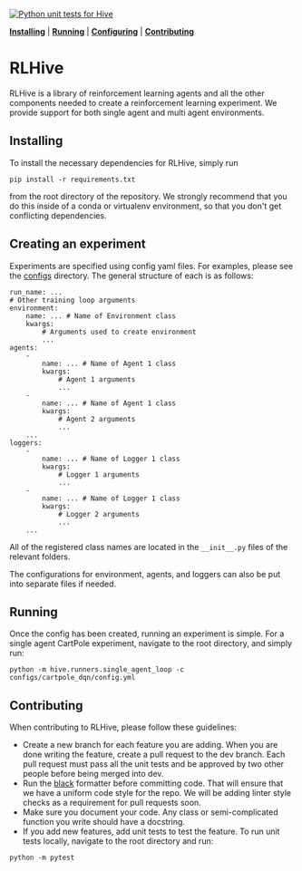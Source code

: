 [![Python unit tests for Hive](https://github.com/chandar-lab/RLHive/actions/workflows/pull_request_ci.yml/badge.svg)](https://github.com/chandar-lab/RLHive/actions/workflows/pull_request_ci.yml)

[**Installing**](#installing) | [**Running**](#running) | [**Configuring**](#creating-an-experiment) | [**Contributing**](#contributing)
# RLHive
RLHive is a library of reinforcement learning agents and all the other components needed to create a reinforcement learning experiment. We provide support for both single agent and multi agent environments. 
## Installing
To install the necessary dependencies for RLHive, simply run
```
pip install -r requirements.txt
```  
from the root directory of the repository. We strongly recommend that you do this inside of a conda or virtualenv environment, so that you don't get conflicting dependencies.   
## Creating an experiment
Experiments are specified using config yaml files. For examples, please see the [configs](configs/) directory. The general structure of each is as follows:
```
run_name: ...
# Other training loop arguments
environment:
    name: ... # Name of Environment class
    kwargs:
        # Arguments used to create environment
        ...
agents:
    - 
        name: ... # Name of Agent 1 class
        kwargs:
            # Agent 1 arguments
            ...
    -
        name: ... # Name of Agent 1 class
        kwargs:
            # Agent 2 arguments
            ...
    ...
loggers:
    - 
        name: ... # Name of Logger 1 class
        kwargs:
            # Logger 1 arguments
            ...
    -
        name: ... # Name of Logger 1 class
        kwargs:
            # Logger 2 arguments
            ...
    ...
```
All of the registered class names are located in the `__init__.py` files of the relevant folders.

The configurations for environment, agents, and loggers can also be put into separate files if needed.
## Running
Once the config has been created, running an experiment is simple. For a single agent CartPole experiment, navigate to the root directory, and simply run:
```
python -m hive.runners.single_agent_loop -c configs/cartpole_dqn/config.yml
```
## Contributing
When contributing to RLHive, please follow these guidelines:

- Create a new branch for each feature you are adding. When you are done writing the feature, create a pull request to the dev branch. Each pull request must pass all the unit tests and be approved by two other people before being merged into dev.
- Run the [black](https://black.readthedocs.io/en/stable/editor_integration.html) formatter before committing code. That will ensure that we have a uniform code style for the repo. We will be adding linter style checks as a requirement for pull requests soon.
- Make sure you document your code. Any class or semi-complicated function you write should have a docstring.
- If you add new features, add unit tests to test the feature. To run unit tests locally, navigate to the root directory and run:
```
python -m pytest
```    
